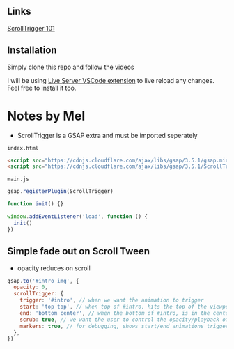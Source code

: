 ## Links

[ScrollTrigger 101](https://ihatetomatoes.net/store/)

## Installation

Simply clone this repo and follow the videos

I will be using [Live Server VSCode extension](https://marketplace.visualstudio.com/items?itemName=ritwickdey.LiveServer) to live reload any changes. Feel free to install it too.

# Notes by Mel

- ScrollTrigger is a GSAP extra and must be imported seperately

`index.html`

```html
<script src="https://cdnjs.cloudflare.com/ajax/libs/gsap/3.5.1/gsap.min.js"></script>
<script src="https://cdnjs.cloudflare.com/ajax/libs/gsap/3.5.1/ScrollTrigger.min.js"></script>
```

`main.js`

```js
gsap.registerPlugin(ScrollTrigger)

function init() {}

window.addEventListener('load', function () {
  init()
})
```

## Simple fade out on Scroll Tween

- opacity reduces on scroll

```js
gsap.to('#intro img', {
  opacity: 0,
  scrollTrigger: {
    trigger: '#intro', // when we want the animation to trigger
    start: 'top top', // when top of #intro, hits the top of the viewport
    end: 'bottom center', // when the bottom of #intro, is in the center of the screen
    scrub: true, // we want the user to control the opacity/playback of the tween
    markers: true, // for debugging, shows start/end animations triggers  - SUPER HANDY
  },
})
```
